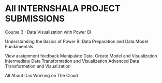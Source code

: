 # All INTERNSHALA PROJECT SUBMISSIONS

Course 3 : Data Visualization with Power BI


Understanding the Basics of Power BI
Data Preparation and Data Model Fundamentals


View assignment feedback
Manipulate Data, Create Model and Visualization
Intermediate Data Transformation and Visualization
Advanced Data Transformation and Visualization



All About Dax
Working on The Cloud
